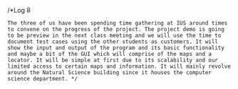 /*Log 8

	The three of us have been spending time gathering at IUS around times to convene on the progress of the project. The project demo is going to be preview in the next class meeting and we will use the time to document test cases using the other students as customers. It will show the input and output of the program and its basic functionality and maybe a bit of the GUI which will comprise of the maps and a locator. It will be simple at first due to its scalability and our limited access to certain maps and information. It will mainly revolve around the Natural Science building since it houses the computer science department. */